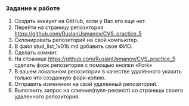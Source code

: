### Задание к работе

1. Создать аккаунт на GitHub, если у Вас его еще нет. 
2. Перейти на страницу репозитория https://github.com/RuslanUsmanov/CVS_practice_5
3. Склонировать репозиторий на свой компьютер.
4. В файл stud_list_1x01b.md добавить свое ФИО.
5. Сделать коммит.
6. На странице https://github.com/RuslanUsmanov/CVS_practice_5 сделать форк репозитория с помощью кнопки «Fork»
7. В вашем локальном репозитории в качестве удалённого указать только что созданную форк-копию.
8. Отправить изменения на свой удаленный репозиторий.
9. Выполнить запрос на слияние(пулл-реквест) со страницы своего удаленного репозитория.

